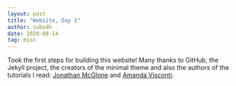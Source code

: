```yaml
---
layout: post
title: "Website, Day 1"
author: subodh
date: 2020-08-14  
tag: misc
---
```


Took the first steps for building this website! Many thanks to GitHub, the Jekyll project, the creators of the minimal theme and also the authors of the tutorials I read: [Jonathan McGlone](http://jmcglone.com/guides/github-pages/) and [Amanda Visconti](https://programminghistorian.org/en/lessons/building-static-sites-with-jekyll-github-pages).
